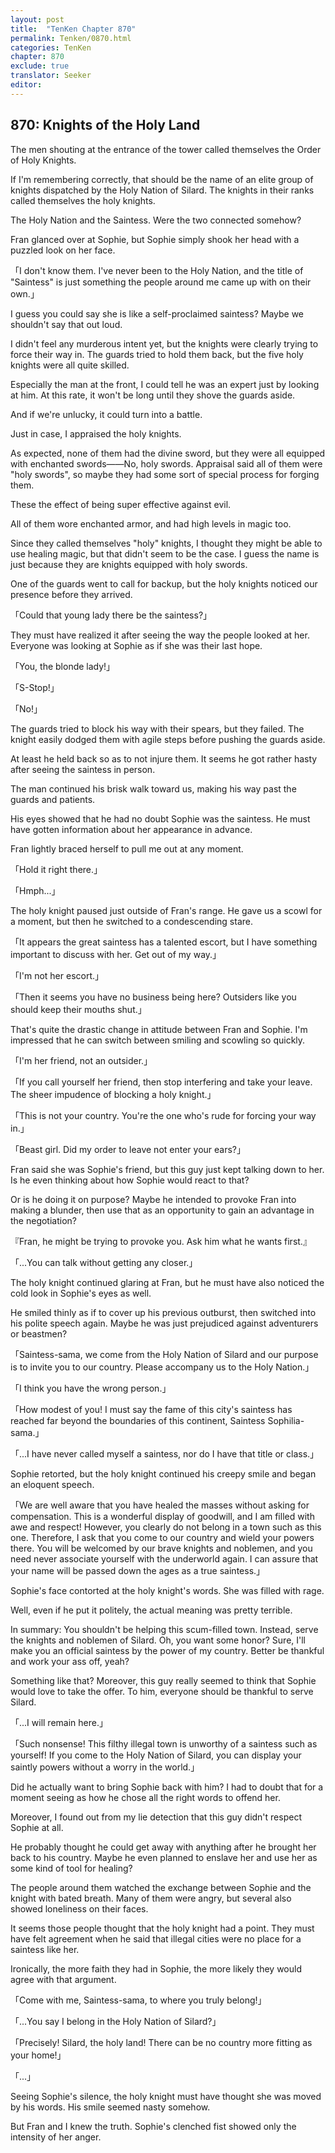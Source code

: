 ```yaml
---
layout: post
title:  "TenKen Chapter 870"
permalink: Tenken/0870.html
categories: TenKen
chapter: 870
exclude: true
translator: Seeker
editor: 
---
```

<h2>870: Knights of the Holy Land</h2>

The men shouting at the entrance of the tower called themselves the Order of Holy Knights.

If I'm remembering correctly, that should be the name of an elite group of knights dispatched by the Holy Nation of Silard. The knights in their ranks called themselves the holy knights.

The Holy Nation and the Saintess. Were the two connected somehow?

Fran glanced over at Sophie, but Sophie simply shook her head with a puzzled look on her face.

「I don't know them. I've never been to the Holy Nation, and the title of "Saintess" is just something the people around me came up with on their own.」

I guess you could say she is like a self-proclaimed saintess? Maybe we shouldn't say that out loud.

I didn't feel any murderous intent yet, but the knights were clearly trying to force their way in. The guards tried to hold them back, but the five holy knights were all quite skilled.

Especially the man at the front, I could tell he was an expert just by looking at him. At this rate, it won't be long until they shove the guards aside.

And if we're unlucky, it could turn into a battle.

Just in case, I appraised the holy knights.

As expected, none of them had the divine sword, but they were all equipped with enchanted swords――No, holy swords. Appraisal said all of them were "holy swords", so maybe they had some sort of special process for forging them.

These the effect of being super effective against evil.

All of them wore enchanted armor, and had high levels in magic too.

Since they called themselves "holy" knights, I thought they might be able to use healing magic, but that didn't seem to be the case. I guess the name is just because they are knights equipped with holy swords.

One of the guards went to call for backup, but the holy knights noticed our presence before they arrived.

「Could that young lady there be the saintess?」

They must have realized it after seeing the way the people looked at her. Everyone was looking at Sophie as if she was their last hope.

「You, the blonde lady!」

「S-Stop!」

「No!」

The guards tried to block his way with their spears, but they failed. The knight easily dodged them with agile steps before pushing the guards aside.

At least he held back so as to not injure them. It seems he got rather hasty after seeing the saintess in person.

The man continued his brisk walk toward us, making his way past the guards and patients.

His eyes showed that he had no doubt Sophie was the saintess. He must have gotten information about her appearance in advance.

Fran lightly braced herself to pull me out at any moment.

「Hold it right there.」

「Hmph...」

The holy knight paused just outside of Fran's range. He gave us a scowl for a moment, but then he switched to a condescending stare.

「It appears the great saintess has a talented escort, but I have something important to discuss with her. Get out of my way.」

「I'm not her escort.」

「Then it seems you have no business being here? Outsiders like you should keep their mouths shut.」

That's quite the drastic change in attitude between Fran and Sophie. I'm impressed that he can switch between smiling and scowling so quickly.

「I'm her friend, not an outsider.」

「If you call yourself her friend, then stop interfering and take your leave. The sheer impudence of blocking a holy knight.」

「This is not your country. You're the one who's rude for forcing your way in.」

「Beast girl. Did my order to leave not enter your ears?」

Fran said she was Sophie's friend, but this guy just kept talking down to her. Is he even thinking about how Sophie would react to that?

Or is he doing it on purpose? Maybe he intended to provoke Fran into making a blunder, then use that as an opportunity to gain an advantage in the negotiation?

『Fran, he might be trying to provoke you. Ask him what he wants first.』

「...You can talk without getting any closer.」

The holy knight continued glaring at Fran, but he must have also noticed the cold look in Sophie's eyes as well.

He smiled thinly as if to cover up his previous outburst, then switched into his polite speech again. Maybe he was just prejudiced against adventurers or beastmen?

「Saintess-sama, we come from the Holy Nation of Silard and our purpose is to invite you to our country. Please accompany us to the Holy Nation.」

「I think you have the wrong person.」

「How modest of you! I must say the fame of this city's saintess has reached far beyond the boundaries of this continent, Saintess Sophilia-sama.」

「...I have never called myself a saintess, nor do I have that title or class.」

Sophie retorted, but the holy knight continued his creepy smile and began an eloquent speech.

「We are well aware that you have healed the masses without asking for compensation. This is a wonderful display of goodwill, and I am filled with awe and respect! However, you clearly do not belong in a town such as this one. Therefore, I ask that you come to our country and wield your powers there. You will be welcomed by our brave knights and noblemen, and you need never associate yourself with the underworld again. I can assure that your name will be passed down the ages as a true saintess.」

Sophie's face contorted at the holy knight's words. She was filled with rage.

Well, even if he put it politely, the actual meaning was pretty terrible.

In summary: You shouldn't be helping this scum-filled town. Instead, serve the knights and noblemen of Silard. Oh, you want some honor? Sure, I'll make you an official saintess by the power of my country. Better be thankful and work your ass off, yeah?

Something like that? Moreover, this guy really seemed to think that Sophie would love to take the offer. To him, everyone should be thankful to serve Silard.

「...I will remain here.」

「Such nonsense! This filthy illegal town is unworthy of a saintess such as yourself! If you come to the Holy Nation of Silard, you can display your saintly powers without a worry in the world.」

Did he actually want to bring Sophie back with him? I had to doubt that for a moment seeing as how he chose all the right words to offend her.

Moreover, I found out from my lie detection that this guy didn't respect Sophie at all.

He probably thought he could get away with anything after he brought her back to his country. Maybe he even planned to enslave her and use her as some kind of tool for healing?

The people around them watched the exchange between Sophie and the knight with bated breath. Many of them were angry, but several also showed loneliness on their faces.

It seems those people thought that the holy knight had a point. They must have felt agreement when he said that illegal cities were no place for a saintess like her.

Ironically, the more faith they had in Sophie, the more likely they would agree with that argument.

「Come with me, Saintess-sama, to where you truly belong!」

「...You say I belong in the Holy Nation of Silard?」

「Precisely! Silard, the holy land! There can be no country more fitting as your home!」

「...」

Seeing Sophie's silence, the holy knight must have thought she was moved by his words. His smile seemed nasty somehow.

But Fran and I knew the truth. Sophie's clenched fist showed only the intensity of her anger.



